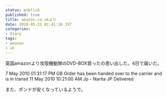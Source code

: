 ```yaml
---
status: publish
published: true
title: amazon.co.ukより
date: 2010-05-22 01:41:10 JST
categories:
- diary
tags:
- amazon
- uk
---
```

英国amazonより攻殻機動隊のDVD-BOX買ったの思い出した。4日で届いた。

7 May 2010  	01:31:17 PM  	GB  	Order has been handed over to the carrier and is in transit
11 May 2010  	10:21:00 AM  	Jp - Narita JP  	Delivered

また、ポンドが安くなっているようで。
